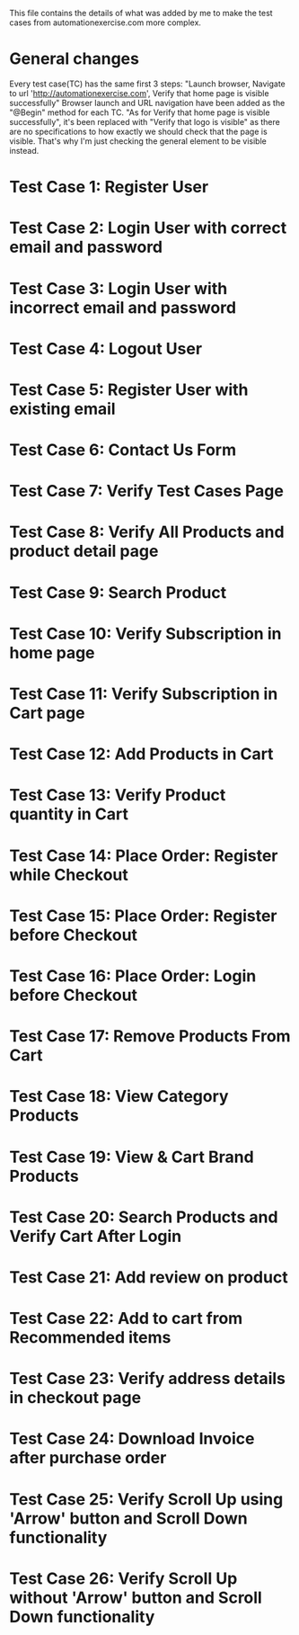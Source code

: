 This file contains the details of what was added by me to make the test cases from automationexercise.com more complex.

# General changes

Every test case(TC) has the same first 3 steps: "Launch browser, Navigate to url 'http://automationexercise.com', Verify that home page is visible successfully"
Browser launch and URL navigation have been added as the "@Begin" method for each TC. "As for Verify that home page is visible successfully", it's been replaced with "Verify that logo is visible" as there are no specifications to how exactly we should check that the page is visible. That's why I'm just checking the general element to be visible instead. 

# Test Case 1: Register User


# Test Case 2: Login User with correct email and password


# Test Case 3: Login User with incorrect email and password


# Test Case 4: Logout User


# Test Case 5: Register User with existing email


# Test Case 6: Contact Us Form


# Test Case 7: Verify Test Cases Page


# Test Case 8: Verify All Products and product detail page


# Test Case 9: Search Product


# Test Case 10: Verify Subscription in home page


# Test Case 11: Verify Subscription in Cart page



# Test Case 12: Add Products in Cart


# Test Case 13: Verify Product quantity in Cart


# Test Case 14: Place Order: Register while Checkout


# Test Case 15: Place Order: Register before Checkout


# Test Case 16: Place Order: Login before Checkout


# Test Case 17: Remove Products From Cart


# Test Case 18: View Category Products


# Test Case 19: View & Cart Brand Products


# Test Case 20: Search Products and Verify Cart After Login


# Test Case 21: Add review on product


# Test Case 22: Add to cart from Recommended items


# Test Case 23: Verify address details in checkout page


# Test Case 24: Download Invoice after purchase order


# Test Case 25: Verify Scroll Up using 'Arrow' button and Scroll Down functionality


# Test Case 26: Verify Scroll Up without 'Arrow' button and Scroll Down functionality


